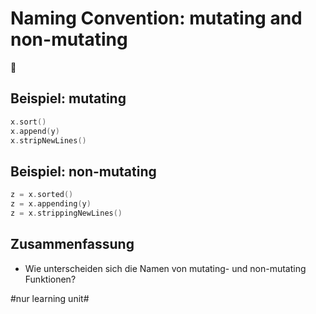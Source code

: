 # Naming Convention: mutating and non-mutating
💬

## Beispiel: mutating

```swift
x.sort()
x.append(y)
x.stripNewLines()
```

## Beispiel: non-mutating

```swift
z = x.sorted()
z = x.appending(y)
z = x.strippingNewLines()
```

## Zusammenfassung
- Wie unterscheiden sich die Namen von mutating- und non-mutating Funktionen?


#nur learning unit#